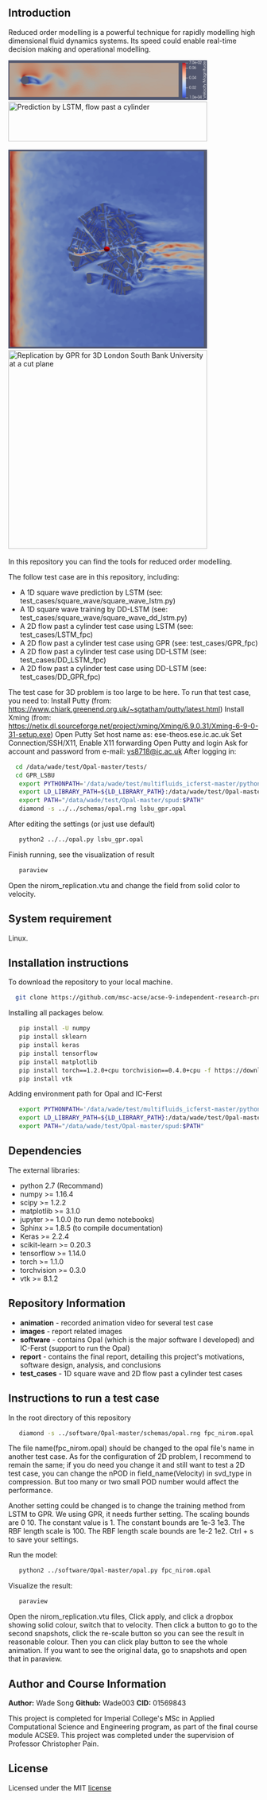 ## Introduction
Reduced order modelling is a powerful technique for rapidly modelling high dimensional fluid dynamics systems.
Its speed could enable real-time decision making and operational modelling.

<img src="images/fpc_original.png" title="Flow past a cylinder" width="400" height="80" /> <img src="imgs/fpc_lstm.png" title="Prediction by LSTM, flow past a cylinder" width="400" height="80" />

<img src="images/3d_origin.png" title="3D London South Bank University original data at a cut plane" width="400" height="400" /> <img src="imgs/3d_gpr.png" title="Replication by GPR for 3D London South Bank University at a cut plane" width="400" height="400" />

In this repository you can find the tools for reduced order modelling.

The follow test case are in this repository, including:
 - A 1D square wave prediction by LSTM (see: test_cases/square_wave/square_wave_lstm.py)
 - A 1D square wave training by DD-LSTM (see: test_cases/square_wave/square_wave_dd_lstm.py)
 - A 2D flow past a cylinder test case using LSTM (see: test_cases/LSTM_fpc)
 - A 2D flow past a cylinder test case using GPR (see: test_cases/GPR_fpc)
 - A 2D flow past a cylinder test case using DD-LSTM (see: test_cases/DD_LSTM_fpc)
 - A 2D flow past a cylinder test case using DD-LSTM (see: test_cases/DD_GPR_fpc)
 
The test case for 3D problem is too large to be here. To run that test case, you need to:
Install Putty (from: https://www.chiark.greenend.org.uk/~sgtatham/putty/latest.html)
Install Xming (from: https://netix.dl.sourceforge.net/project/xming/Xming/6.9.0.31/Xming-6-9-0-31-setup.exe)
Open Putty
Set host name as: ese-theos.ese.ic.ac.uk
Set Connection/SSH/X11, Enable X11 forwarding
Open Putty and login
Ask for account and password from e-mail: ys8718@ic.ac.uk
After logging in:
```bash
  cd /data/wade/test/Opal-master/tests/
  cd GPR_LSBU
   export PYTHONPATH='/data/wade/test/multifluids_icferst-master/python:$PYTHONPATH'
   export LD_LIBRARY_PATH=${LD_LIBRARY_PATH}:/data/wade/test/Opal-master/spud
   export PATH="/data/wade/test/Opal-master/spud:$PATH"
   diamond -s ../../schemas/opal.rng lsbu_gpr.opal
```
After editing the settings (or just use default)
```bash
   python2 ../../opal.py lsbu_gpr.opal
```
Finish running, see the visualization of result
```bash
   paraview
```
Open the nirom_replication.vtu and change the field from solid color to velocity.

 
## System requirement
Linux.

## Installation instructions
To download the repository to your local machine.
```bash
  git clone https://github.com/msc-acse/acse-9-independent-research-project-Wade003.git
```
Installing all packages below.
```bash
   pip install -U numpy
   pip install sklearn 
   pip install keras
   pip install tensorflow
   pip install matplotlib
   pip install torch==1.2.0+cpu torchvision==0.4.0+cpu -f https://download.pytorch.org/whl/torch_stable.html
   pip install vtk
```
Adding environment path for Opal and IC-Ferst
```bash
   export PYTHONPATH='/data/wade/test/multifluids_icferst-master/python:$PYTHONPATH'
   export LD_LIBRARY_PATH=${LD_LIBRARY_PATH}:/data/wade/test/Opal-master/spud
   export PATH="/data/wade/test/Opal-master/spud:$PATH"
```

## Dependencies
 The external libraries:
 - python 2.7 (Recommand)
 - numpy >= 1.16.4
 - scipy >= 1.2.2
 - matplotlib >= 3.1.0
 - jupyter >= 1.0.0 (to run demo notebooks)
 - Sphinx >= 1.8.5 (to compile documentation)
 - Keras >= 2.2.4
 - scikit-learn >= 0.20.3
 - tensorflow >= 1.14.0   
 - torch >= 1.1.0    
 - torchvision >= 0.3.0
 - vtk >= 8.1.2
## Repository Information
* __animation__		- recorded animation video for several test case
* __images__		- report related images
* __software__		- contains Opal (which is the major software I developed) and IC-Ferst (support to run the Opal)
* __report__		- contains the final report, detailing this project's motivations, software design, analysis, and conclusions 
* __test_cases__		- 1D square wave and 2D flow past a cylinder test cases

## Instructions to run a test case
In the root directory of this repository
```bash 
   diamond -s ../software/Opal-master/schemas/opal.rng fpc_nirom.opal
```
The file name(fpc_nirom.opal) should be changed to the opal file's name in another test case. As for the configuration of 2D problem, I recommend to remain the same; if you do need you change it and still want to test a 2D test case, you can change the nPOD in field\_name(Velocity) in svd\_type in compression. But too many or two small POD number would affect the performance.

Another setting could be changed is to change the training method from LSTM to GPR. We using GPR, it needs further setting. The scaling bounds are 0 10. The constant value is 1. The constant bounds are 1e-3 1e3. The RBF length scale is 100. The RBF length scale bounds are 1e-2 1e2. Ctrl + s to save your settings.

Run the model:
```bash 
   python2 ../software/Opal-master/opal.py fpc_nirom.opal
```
Visualize the result:
```bash 
   paraview
```
Open the nirom_replication.vtu files, Click apply, and click a dropbox showing solid colour, switch that to velocity. Then click a button to go to the second snapshots, click the re-scale button so you can see the result in reasonable colour. Then you can click play button to see the whole animation. If you want to see the original data, go to snapshots and open that in paraview.

## Author and Course Information
__Author:__ Wade Song
__Github:__ Wade003
__CID:__ 01569843

This project is completed for Imperial College's MSc in Applied Computational Science and Engineering program,
as part of the final course module ACSE9. This project was completed under the supervision of Professor Christopher Pain. 
## License  
Licensed under the MIT [license](https://github.com/msc-acse/acse-9-independent-research-project-Wade003/blob/master/LICENSE)